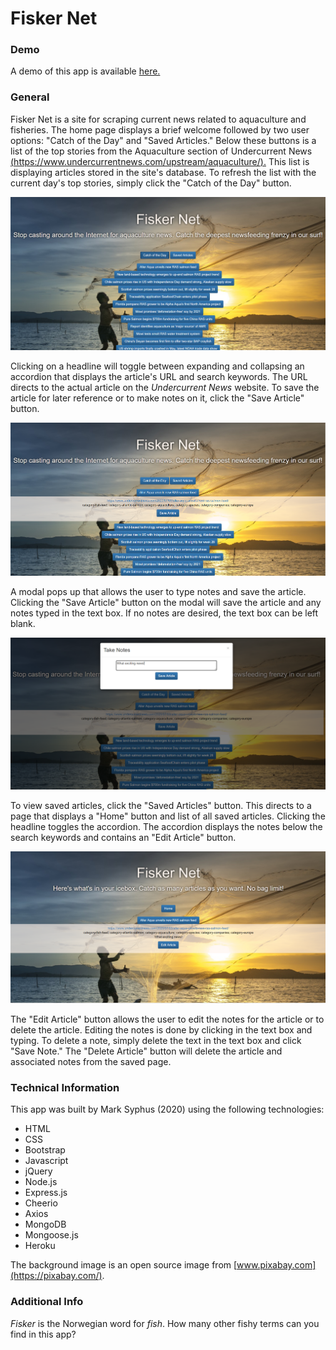 # Fisker Net

### Demo
A demo of this app is available [here.](https://serene-brushlands-10065.herokuapp.com/)

### General
Fisker Net is a site for scraping current news related to aquaculture and fisheries.  The home page displays a brief welcome followed by two user options: "Catch of the Day" and "Saved Articles."  Below these buttons is a list of the top stories from the Aquaculture section of Undercurrent News [(https://www.undercurrentnews.com/upstream/aquaculture/).](https://www.undercurrentnews.com/upstream/aquaculture/)  This list is displaying articles stored in the site's database. To refresh the list with the current day's top stories, simply click the "Catch of the Day" button.

![Home page screenshot](/public/assets/images/home.PNG)

Clicking on a headline will toggle between expanding and collapsing an accordion that displays the article's URL and search keywords.  The URL directs to the actual article on the _Undercurrent News_ website.  To save the article for later reference or to make notes on it, click the "Save Article" button.

![Accordion screenshot](/public/assets/images/accordion.PNG)

A modal pops up that allows the user to type notes and save the article.  Clicking the "Save Article" button on the modal will save the article and any notes typed in the text box.  If no notes are desired, the text box can be left blank.

![Save Article modal screenshot](/public/assets/images/saveArticle.PNG)

To view saved articles, click the "Saved Articles" button.  This directs to a page that displays a "Home" button and list of all saved articles.  Clicking the headline toggles the accordion.  The accordion displays the notes below the search keywords and contains an "Edit Article" button.

![Saved articles page screenshot](/public/assets/images/savedArticles.PNG)

The "Edit Article" button allows the user to edit the notes for the article or to delete the article.  Editing the notes is done by clicking in the text box and typing.  To delete a note, simply delete the text in the text box and click "Save Note."  The "Delete Article" button will delete the article and associated notes from the saved page.

### Technical Information
This app was built by Mark Syphus (2020) using the following technologies:
* HTML
* CSS
* Bootstrap
* Javascript
* jQuery
* Node.js
* Express.js
* Cheerio
* Axios
* MongoDB
* Mongoose.js
* Heroku

The background image is an open source image from [www.pixabay.com](https://pixabay.com/).

### Additional Info
_Fisker_ is the Norwegian word for _fish_.  How many other fishy terms can you find in this app?